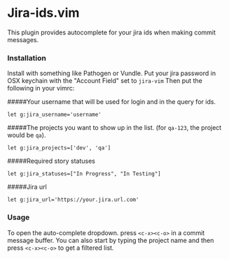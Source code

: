 # Jira-ids.vim

This plugin provides autocomplete for your jira ids when making commit messages.

### Installation

Install with something like Pathogen or Vundle.
Put your jira password in OSX keychain with the "Account Field" set to `jira-vim`
Then put the following in your vimrc:

#####Your username that will be used for login and in the query for ids.
```
let g:jira_username='username'
```
#####The projects you want to show up in the list. (for `qa-123`, the project would be `qa`).
```
let g:jira_projects=['dev', 'qa']
```
#####Required story statuses
```
let g:jira_statuses=["In Progress", "In Testing"]
```
#####Jira url
```
let g:jira_url='https://your.jira.url.com'
```

### Usage

To open the auto-complete dropdown. press `<c-x><c-o>` in a commit message buffer.
You can also start by typing the project name and then press `<c-x><c-o>` to get a filtered list.

